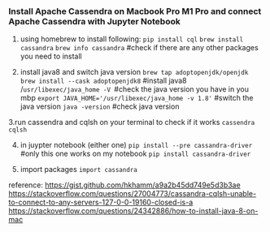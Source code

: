 
### Install Apache Cassendra on Macbook Pro M1 Pro and connect Apache Cassendra with Jupyter Notebook
1. using homebrew to install following: 
```pip install cql```
```brew install cassandra```
```brew info cassandra``` #check if there are any other packages you need to install 

2. install java8 and switch java version
```brew tap adoptopenjdk/openjdk```
```brew install --cask adoptopenjdk8``` #install java8 
/```usr/libexec/java_home -V ```#check the java version you have in you mbp
```export JAVA_HOME='/usr/libexec/java_home -v 1.8'``` #switch the java version
```java -version``` #check java version

3.run cassendra and cqlsh on your terminal to check if it works
```cassendra```
```cqlsh``` 

4. in juypter notebook (either one)
```pip install --pre cassandra-driver``` #only this one works on my notebook
```pip install cassandra-driver```

5. import packages
```import cassandra```


reference: 
https://gist.github.com/hkhamm/a9a2b45dd749e5d3b3ae
https://stackoverflow.com/questions/27004773/cassandra-cqlsh-unable-to-connect-to-any-servers-127-0-0-19160-closed-is-a
https://stackoverflow.com/questions/24342886/how-to-install-java-8-on-mac
